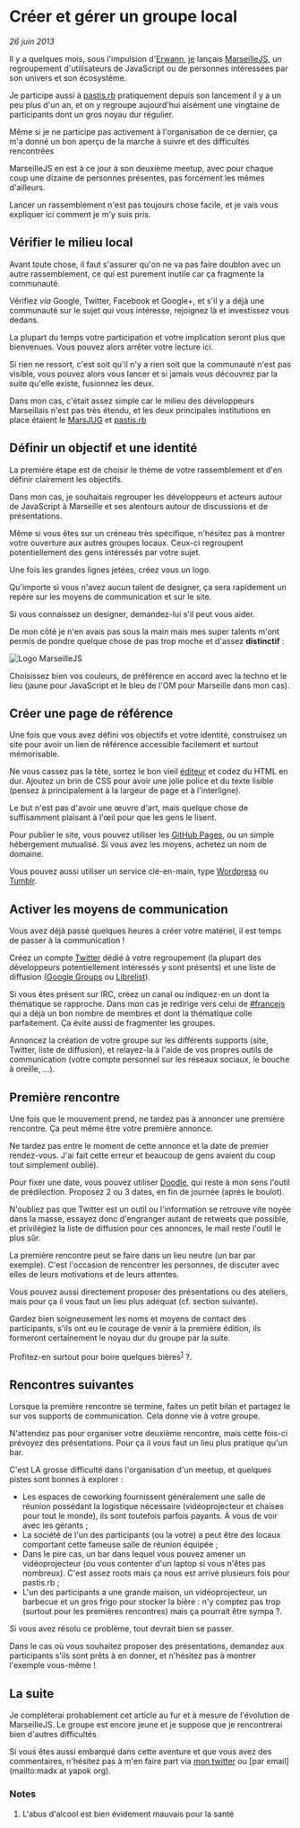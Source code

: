 # Créer et gérer un groupe local

*26 juin 2013*

Il y a quelques mois, sous l'impulsion d'[Erwann][kud], [je][me] lançais
[MarseilleJS][mjs], un regroupement d'utilisateurs de JavaScript ou de
personnes intéressées par son univers et son écosystème.

Je participe aussi à [pastis.rb][prb] pratiquement depuis son lancement il y a
un peu plus d'un an, et on y regroupe aujourd'hui aisément une vingtaine de
participants dont un gros noyau dur régulier.

Même si je ne participe pas activement à l'organisation de ce dernier, ça m'a
donné un bon aperçu de la marche à suivre et des difficultés rencontrées

MarseilleJS en est à ce jour à son deuxième meetup, avec pour chaque coup une
dizaine de personnes présentes, pas forcément les mêmes d'ailleurs.

Lancer un rassemblement n'est pas toujours chose facile, et je vais vous
expliquer ici comment je m'y suis pris.

## Vérifier le milieu local

Avant toute chose, il faut s'assurer qu'on ne va pas faire doublon avec un
autre rassemblement, ce qui est purement inutile car ça fragmente la
communauté.

Vérifiez *via* Google, Twitter, Facebook et Google+, et s'il y a déjà une
communauté sur le sujet qui vous intéresse, rejoignez là et investissez vous
dedans.

La plupart du temps votre participation et votre implication seront plus que
bienvenues. Vous pouvez alors arrêter votre lecture ici.

Si rien ne ressort, c'est soit qu'il n'y a rien soit que la communauté n'est
pas visible, vous pouvez alors vous lancer et si jamais vous découvrez par la
suite qu'elle existe, fusionnez les deux.

Dans mon cas, c'était assez simple car le milieu des développeurs Marseillais
n'est pas très étendu, et les deux principales institutions en place étaient le
[MarsJUG][mjug] et [pastis.rb][prb]

## Définir un objectif et une identité

La première étape est de choisir le thème de votre rassemblement et d'en
définir clairement les objectifs.

Dans mon cas, je souhaitais regrouper les développeurs et acteurs autour de
JavaScript à Marseille et ses alentours autour de discussions et de
présentations.

Même si vous êtes sur un créneau très spécifique, n'hésitez pas à montrer votre
ouverture aux autres groupes locaux. Ceux-ci regroupent potentiellement des
gens intéressés par votre sujet.

Une fois les grandes lignes jetées, créez vous un logo.

Qu'importe si vous n'avez aucun talent de designer, ça sera rapidement un
repère sur les moyens de communication et sur le site.

Si vous connaissez un designer, demandez-lui s'il peut vous aider.

De mon côté je n'en avais pas sous la main mais mes super talents m'ont permis
de pondre quelque chose de pas trop moche et d'assez **distinctif** :

![Logo MarseilleJS][mjs:logo]

Choisissez bien vos couleurs, de préférence en accord avec la techno et le lieu
(jaune pour JavaScript et le bleu de l'OM pour Marseille dans mon cas).

## Créer une page de référence

Une fois que vous avez défini vos objectifs et votre identité, construisez un
site pour avoir un lien de référence accessible facilement et surtout
mémorisable.

Ne vous cassez pas la tête, sortez le bon vieil [éditeur][vim] et codez du HTML
en dur. Ajoutez un brin de CSS pour avoir une jolie police et du texte lisible
(pensez à principalement à la largeur de page et à l'interligne).

Le but n'est pas d'avoir une œuvre d'art, mais quelque chose de suffisamment
plaisant à l'œil pour que les gens le lisent.

Pour publier le site, vous pouvez utiliser les [GitHub Pages][gh:pages], ou un
simple hébergement mutualisé. Si vous avez les moyens, achetez un nom de
domaine.

Vous pouvez aussi utiliser un service clé-en-main, type [Wordpress][wp] ou
[Tumblr][tumblr].

## Activer les moyens de communication

Vous avez déjà passé quelques heures à créer votre matériel, il est temps de
passer à la communication !

Créez un compte [Twitter][tw] dédié à votre regroupement (la plupart des
développeurs potentiellement intéressés y sont présents) et une liste de
diffusion ([Google Groups][groups] ou [Librelist][librelist]).

Si vous êtes présent sur IRC, créez un canal ou indiquez-en un dont la
thématique se rapproche. Dans mon cas je redirige vers celui de
[#francejs][fjs:irc] qui a déjà un bon nombre de membres et dont la thématique
colle parfaitement. Ça évite aussi de fragmenter les groupes.

Annoncez la création de votre groupe sur les différents supports (site,
Twitter, liste de diffusion), et relayez-la à l'aide de vos propres outils de
communication (votre compte personnel sur les réseaux sociaux, le bouche à
oreille, …).

## Première rencontre

Une fois que le mouvement prend, ne tardez pas à annoncer une première
rencontre. Ça peut même être votre première annonce.

Ne tardez pas entre le moment de cette annonce et la date de premier
rendez-vous. J'ai fait cette erreur et beaucoup de gens avaient du coup tout
simplement oublié).

Pour fixer une date, vous pouvez utiliser [Doodle][doodle], qui reste à mon
sens l'outil de prédilection. Proposez 2 ou 3 dates, en fin de journée (après
le boulot).

N'oubliez pas que Twitter est un outil ou l'information se retrouve vite noyée
dans la masse, essayez donc d'engranger autant de retweets que possible, et
privilégiez la liste de diffusion pour ces annonces, le mail reste l'outil le
plus sûr.

La première rencontre peut se faire dans un lieu neutre (un bar par exemple).
C'est l'occasion de rencontrer les personnes, de discuter avec elles de leurs
motivations et de leurs attentes. 

Vous pouvez aussi directement proposer des présentations ou des ateliers, mais
pour ça il vous faut un lieu plus adéquat (cf. section suivante).

Gardez bien soigneusement les noms et moyens de contact des participants, s'ils
ont eu le courage de venir à la première édition, ils formeront certainement le
noyau dur du groupe par la suite.

Profitez-en surtout pour boire quelques bières<sup>[1](#fn1)</sup> ?.

## Rencontres suivantes

Lorsque la première rencontre se termine, faites un petit bilan et partagez le
sur vos supports de communication. Cela donne vie à votre groupe.

N'attendez pas pour organiser votre deuxième rencontre, mais cette fois-ci
prévoyez des présentations. Pour ça il vous faut un lieu plus pratique qu'un
bar.

C'est LA grosse difficulté dans l'organisation d'un meetup, et quelques pistes
sont bonnes à explorer :

- Les espaces de coworking fournissent généralement une salle de réunion
  possédant la logistique nécessaire (vidéoprojecteur et chaises pour tout le
  monde), ils sont toutefois parfois payants. À vous de voir avec les gérants ;
- La société de l'un des participants (ou la votre) a peut être des locaux
  comportant cette fameuse salle de réunion équipée ;
- Dans le pire cas, un bar dans lequel vous pouvez amener un vidéoprojecteur
  (ou vous contenter d'un laptop si vous n'êtes pas nombreux). C'est assez
  roots mais ça nous est arrivé plusieurs fois pour pastis.rb ;
- L'un des participants a une grande maison, un vidéoprojecteur, un barbecue et
  un gros frigo pour stocker la bière : n'y comptez pas trop (surtout pour les
  premières rencontres) mais ça pourrait être sympa ?.

Si vous avez résolu ce problème, tout devrait bien se passer.

Dans le cas où vous souhaitez proposer des présentations, demandez aux
participants s'ils sont prêts à en donner, et n'hésitez pas à montrer l'exemple
vous-même !

## La suite

Je complèterai probablement cet article au fur et à mesure de l'évolution de
MarseilleJS. Le groupe est encore jeune et je suppose que je rencontrerai bien
d'autres difficultés

Si vous êtes aussi embarqué dans cette aventure et que vous avez des
commentaires, n'hésitez pas à m'en faire part via [mon twitter][tw:madx] ou
[par email](mailto:madx at yapok org).

### Notes
<ol>
<li id="fn1">L'abus d'alcool est bien évidement mauvais pour la santé</li>
</ol>

[me]: http://madx.me/
[kud]: http://kud.io/
[fjs]: http://francejs.org/ 
[fjs:irc]: irc://irc.freenode.net/francejs
[mjs]: http://francejs.org/MarseilleJS/ 
[mjs:logo]: http://francejs.org/MarseilleJS/assets/logo.png
[prb]: http://pastisrb.org/ 
[mjug]: http://marsjug.org/
[vim]: http://www.vim.org/
[tw]: http://twitter.com/
[tw:madx]: http://twitter.com/madx
[groups]: http://groups.google.com/
[librelist]: http://librelist.org/
[gh:pages]: http://pages.github.com/
[tumblr]: http://tumblr.com/
[wp]: http://wordpress.com/
[doodle]: http://doodle.com/
